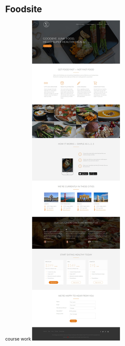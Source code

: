 # Foodsite
course work
![alt text](https://github.com/xyzlmnopq/Foodsite/blob/master/screencapture.jpg)
